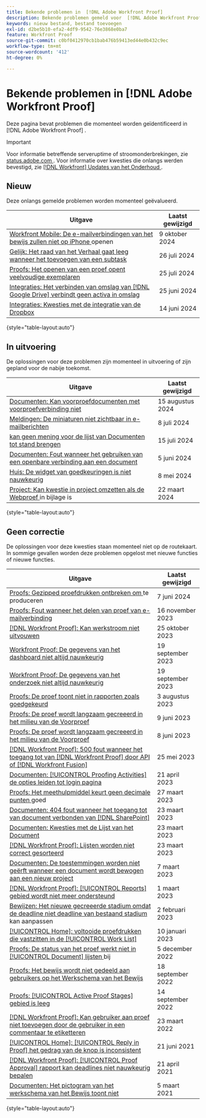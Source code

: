 ```yaml
---
title: Bekende problemen in  [!DNL Adobe Workfront Proof]
description: Bekende problemen gemeld voor  [!DNL Adobe Workfront Proof]
keywords: nieuw bestand, bestand toevoegen
exl-id: d2be5b10-efa2-4df9-9542-76e3868e0ba7
feature: Workfront Proof
source-git-commit: c0bf0412970cb1bab476b59413ed44e0b432c9ec
workflow-type: tm+mt
source-wordcount: '412'
ht-degree: 0%

---
```


# Bekende problemen in [!DNL Adobe Workfront Proof]

Deze pagina bevat problemen die momenteel worden geïdentificeerd in [!DNL Adobe Workfront Proof] .

>[!IMPORTANT]
>
>Voor informatie betreffende serveruptime of stroomonderbrekingen, zie [ status.adobe.com ](https://status.adobe.com). Voor informatie over kwesties die onlangs werden bevestigd, zie [[!DNL Workfront]  Updates van het Onderhoud ](../maintenance/current-updates.md).

## Nieuw

Deze onlangs gemelde problemen worden momenteel geëvalueerd.

| **Uitgave** | **Laatst gewijzigd** |
| -----------------------------------------------------------------| ----------------- |
| [ Workfront Mobile: De e-mailverbindingen van het bewijs zullen niet op iPhone ](known-issues-workfront/wf-mobile-proof-email-link-wont-open.md) openen | 9 oktober 2024 |
| [ Gelijk: Het raad van het Verhaal gaat leeg wanneer het toevoegen van een subtask ](known-issues-workfront/wf-agile-blank-screen-when-adding-subtask.md) | 26 juli 2024 |
| [ Proofs: Het openen van een proef opent veelvoudige exemplaren ](known-issues-workfront/wf-proofs-two-proofs-open.md) | 25 juli 2024 |
| [ Integraties: Het verbinden van omslag van  [!DNL Google Drive]  verbindt geen activa in omslag ](known-issues-workfront/wf-integration-google-folder-not-link-assets.md) | 25 juni 2024 |
| [ Integraties: Kwesties met de integratie van de Dropbox ](known-issues-workfront/wf-integrations-issues-with-dropbox.md) | 14 juni 2024 |

{style="table-layout:auto"}

## In uitvoering

De oplossingen voor deze problemen zijn momenteel in uitvoering of zijn gepland voor de nabije toekomst.

| **Uitgave** | **Laatst gewijzigd** |
| -----------------------------------------------------------------| ----------------- |
| [ Documenten: Kan voorproefdocumenten met voorproefverbinding niet ](known-issues-workfront/wf-documents-cannot-preview-by-pasting-link.md) | 15 augustus 2024 |
| [ Meldingen: De miniaturen niet zichtbaar in e-mailberichten ](known-issues-workfront/wf-notifications-thumbnails-not-loading.md) | 8 juli 2024 |
| [ kan geen mening voor de lijst van Documenten tot stand brengen ](known-issues-workfront/wf-documents-cannot-add-new-view.md) | 15 juli 2024 |
| [ Documenten: Fout wanneer het gebruiken van een openbare verbinding aan een document ](known-issues-workfront/wf-documents-public-link-not-working.md) | 5 juni 2024 |
| [ Huis: De widget van goedkeuringen is niet nauwkeurig ](known-issues-workfront/wf-home-approvals-widget-not-up-to-date.md) | 8 mei 2024 |
| [ Project: Kan kwestie in project omzetten als de Webproef ](known-issues-workfront/wf-project-conversion-fails-if-document-linked.md) in bijlage is | 22 maart 2024 |

{style="table-layout:auto"}

## Geen correctie

De oplossingen voor deze kwesties staan momenteel niet op de routekaart. In sommige gevallen worden deze problemen opgelost met nieuwe functies of nieuwe functies.

| **Uitgave** | **Laatst gewijzigd** |
| -----------------------------------------------------------------| ----------------- |
| [ Proofs: Gezipped proefdrukken ontbreken om ](known-issues-workfront/wf-proofs-zipped-proofs-fail.md) te produceren | 7 juni 2024 |
| [ Proofs: Fout wanneer het delen van proef van e-mailverbinding ](known-issues-workfront/inactive/wf-proofs-error-when-sharing-proof-from-email.md) | 16 november 2023 |
| [[!DNL Workfront Proof]: Kan werkstroom niet uitvouwen ](known-issues-workfront-proof/proof-cannot-view-workflow.md) | 25 oktober 2023 |
| [ Workfront Proof: De gegevens van het dashboard niet altijd nauwkeurig ](known-issues-workfront-proof/proof-dashboard-data-may-not-be-accurate.md) | 19 september 2023 |
| [ Workfront Proof: De gegevens van het onderzoek niet altijd nauwkeurig ](known-issues-workfront-proof/proof-search-data-not-may-not-be-accurate.md) | 19 september 2023 |
| [ Proofs: De proef toont niet in rapporten zoals goedgekeurd ](known-issues-workfront/inactive/wf-proofs-not-showing-approved-in-report.md) | 3 augustus 2023 |
| [ Proofs: De proef wordt langzaam gecreeerd in het milieu van de Voorproef ](known-issues-workfront-proof/proof-dependency-rules-multichoice.md) | 9 juni 2023 |
| [ Proofs: De proef wordt langzaam gecreeerd in het milieu van de Voorproef ](known-issues-workfront/inactive/wf-proofs-in-preview-created-slowly.md) | 8 juni 2023 |
| [[!DNL Workfront Proof]: 500 fout wanneer het toegang tot van  [!DNL Workfront Proof]  door API of  [!DNL Workfront Fusion]](known-issues-workfront-proof/proof-500-error-getallproofs.md) | 25 mei 2023 |
| [ Documenten: [!UICONTROL Proofing Activities] de opties leiden tot login pagina ](known-issues-workfront/inactive/wf-documents-taken-to-login-screen.md) | 21 april 2023 |
| [ Proofs: Het meethulpmiddel keurt geen decimale punten ](known-issues-workfront/inactive/wf-proofs-measure-not-not-accepting-decimals.md) goed | 27 maart 2023 |
| [ Documenten: 404 fout wanneer het toegang tot van document verbonden van  [!DNL SharePoint]](known-issues-workfront/inactive/wf-documents-404-when-accessing-document-in-sharepoint.md) | 23 maart 2023 |
| [ Documenten: Kwesties met de Lijst van het Document ](known-issues-workfront/inactive/wf-documents-list-missing-elements.md) | 23 maart 2023 |
| [[!DNL Workfront Proof]: Lijsten worden niet correct gesorteerd ](known-issues-workfront-proof/proof-lists-not-sorted-correctly.md) | 23 maart 2023 |
| [ Documenten: De toestemmingen worden niet geërft wanneer een document wordt bewogen aan een nieuw project ](known-issues-workfront/inactive/wf-documents-permissions-not-interited-when-moved.md) | 7 maart 2023 |
| [[!DNL Workfront Proof]: [!UICONTROL Reports] gebied wordt niet meer ondersteund ](known-issues-workfront-proof/proof-reports-analytics-not-working.md) | 1 maart 2023 |
| [ Bewijzen: Het nieuwe gecreeerde stadium omdat de deadline niet deadline van bestaand stadium ](known-issues-workfront-proof/proof-new-stage-created.md) kan aanpassen | 2 februari 2023 |
| [[!UICONTROL Home]: voltooide proefdrukken die vastzitten in de [!UICONTROL Work List]](known-issues-workfront-proof/completed-proofs-stuck-in-the-work-list.md) | 10 januari 2023 |
| [ Proofs: De status van het proef werkt niet in [!UICONTROL Document] lijsten ](known-issues-workfront/inactive/wf-documents-status-not-updating-in-document-list.md) bij | 5 december 2022 |
| [ Proofs: Het bewijs wordt niet gedeeld aan gebruikers op het Werkschema van het Bewijs ](known-issues-workfront-proof/proof-user-in-stage-does-not-get-access.md) | 18 september 2022 |
| [ Proofs: [!UICONTROL Active Proof Stages] gebied is leeg ](known-issues-workfront/inactive/wf-documents-stages-do-not-populate-on-proof.md) | 14 september 2022 |
| [[!DNL Workfront Proof]: Kan gebruiker aan proef niet toevoegen door de gebruiker in een commentaar te etiketteren ](known-issues-workfront-proof/cannot-add-user-to-proof.md) | 23 maart 2022 |
| [[!UICONTROL Home]: [!UICONTROL Reply in Proof] het gedrag van de knop is inconsistent ](known-issues-workfront-proof/reply-in-proof-button-behavior-is-inconsistent.md) | 21 juni 2021 |
| [[!DNL Workfront Proof]: [!UICONTROL Proof Approval] rapport kan deadlines niet nauwkeurig bepalen ](known-issues-workfront-proof/proof-approval-report-cant-accurately-determine-deadlines.md) | 21 april 2021 |
| [ Documenten: Het pictogram van het werkschema van het Bewijs toont niet ](known-issues-workfront-proof/proof-workflow-icon-is-not-displaying.md) | 5 maart 2021 |

{style="table-layout:auto"}

